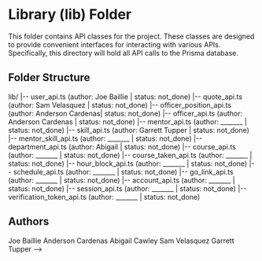# Library (lib) Folder

This folder contains API classes for the project. These classes are designed to provide convenient interfaces for interacting with various APIs.
Specifically, this directory will hold all API calls to the Prisma database.

## Folder Structure

lib/
|-- user_api.ts (author: Joe Baillie | status: not_done)
|-- quote_api.ts (author: Sam Velasquez | status: not_done)
|-- officer_position_api.ts (author: Anderson Cardenas| status: not_done)
|-- officer_api.ts (author: Anderson Cardenas | status: not_done)
|-- mentor_api.ts (author: _______ | status: not_done)
|-- skill_api.ts (author: Garrett Tupper | status: not_done)
|-- mentor_skill_api.ts (author: _______ | status: not_done)
|-- department_api.ts (author: Abigail | status: not_done)
|-- course_api.ts (author: _______ | status: not_done)
|-- course_taken_api.ts (author: _______ | status: not_done)
|-- hour_block_api.ts (author: _______ | status: not_done)
|-- schedule_api.ts (author: _______ | status: not_done)
|-- go_link_api.ts (author: _______ | status: not_done)
|-- account_api.ts (author: _______ | status: not_done)
|-- session_api.ts (author: _______ | status: not_done)
|-- verification_token_api.ts (author: _______ | status: not_done)

<!-- Please fill out file names as you go -->

## Authors

Joe Baillie
Anderson Cardenas
Abigail Cawley
Sam Velasquez
Garrett Tupper
-->